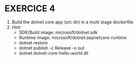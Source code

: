 # EXERCICE 4

1. Build the dotnet core app (src dir) in a multi stage dockerfile
2. Hint:
    - SDK/Build image: microsoft/dotnet:sdk 
    - Runtime image: microsoft/dotnet:aspnetcore-runtime
    - dotnet restore 
    - dotnet publish -c Release -o out 
    - dotnet dotnet-core-hello-world.dll
